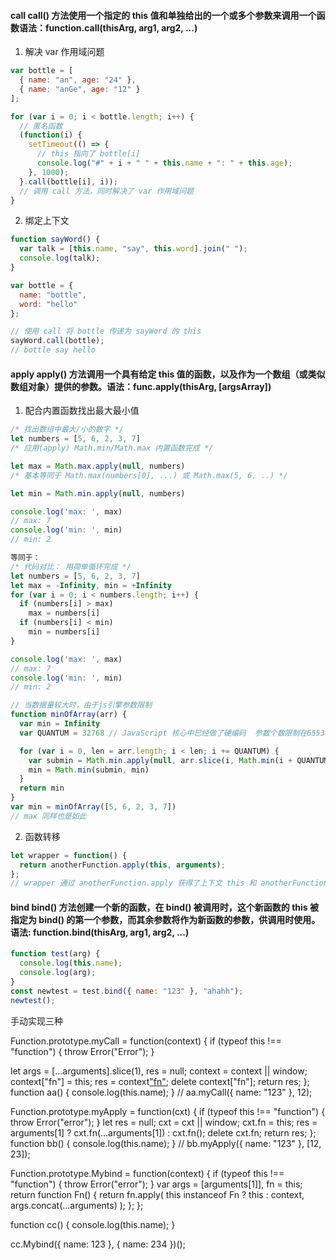 #### call call() 方法使用一个指定的 this 值和单独给出的一个或多个参数来调用一个函数语法：function.call(thisArg, arg1, arg2, ...)

1. 解决 var 作用域问题

```js
var bottle = [
  { name: "an", age: "24" },
  { name: "anGe", age: "12" }
];

for (var i = 0; i < bottle.length; i++) {
  // 匿名函数
  (function(i) {
    setTimeout(() => {
      // this 指向了 bottle[i]
      console.log("#" + i + " " + this.name + ": " + this.age);
    }, 1000);
  }.call(bottle[i], i));
  // 调用 call 方法，同时解决了 var 作用域问题
}
```

2. 绑定上下文

```js
function sayWord() {
  var talk = [this.name, "say", this.word].join(" ");
  console.log(talk);
}

var bottle = {
  name: "bottle",
  word: "hello"
};

// 使用 call 将 bottle 传递为 sayWord 的 this
sayWord.call(bottle);
// bottle say hello
```

#### apply apply() 方法调用一个具有给定 this 值的函数，以及作为一个数组（或类似数组对象）提供的参数。语法：func.apply(thisArg, [argsArray])

1. 配合内置函数找出最大最小值

```js
/* 找出数组中最大/小的数字 */
let numbers = [5, 6, 2, 3, 7]
/* 应用(apply) Math.min/Math.max 内置函数完成 */

let max = Math.max.apply(null, numbers)
/* 基本等同于 Math.max(numbers[0], ...) 或 Math.max(5, 6, ..) */

let min = Math.min.apply(null, numbers)

console.log('max: ', max)
// max: 7
console.log('min: ', min)
// min: 2

等同于：
/* 代码对比： 用简单循环完成 */
let numbers = [5, 6, 2, 3, 7]
let max = -Infinity, min = +Infinity
for (var i = 0; i < numbers.length; i++) {
  if (numbers[i] > max)
    max = numbers[i]
  if (numbers[i] < min)
    min = numbers[i]
}

console.log('max: ', max)
// max: 7
console.log('min: ', min)
// min: 2

// 当数据量较大时，由于js引擎参数限制
function minOfArray(arr) {
  var min = Infinity
  var QUANTUM = 32768 // JavaScript 核心中已经做了硬编码  参数个数限制在65536

  for (var i = 0, len = arr.length; i < len; i += QUANTUM) {
    var submin = Math.min.apply(null, arr.slice(i, Math.min(i + QUANTUM, len)))
    min = Math.min(submin, min)
  }
  return min
}
var min = minOfArray([5, 6, 2, 3, 7])
// max 同样也是如此
```

2. 函数转移

```js
let wrapper = function() {
  return anotherFunction.apply(this, arguments);
};
// wrapper 通过 anotherFunction.apply 获得了上下文 this 和 anotherFunction 的参数并返回其结果。
```

#### bind bind() 方法创建一个新的函数，在 bind() 被调用时，这个新函数的 this 被指定为 bind() 的第一个参数，而其余参数将作为新函数的参数，供调用时使用。 语法: function.bind(thisArg, arg1, arg2, ...)

```js
function test(arg) {
  console.log(this.name);
  console.log(arg);
}
const newtest = test.bind({ name: "123" }, "ahahh");
newtest();
```

手动实现三种

Function.prototype.myCall = function(context) {
if (typeof this !== "function") {
throw Error("Error");
}

let args = [...arguments].slice(1),
res = null;
context = context || window;
context["fn"] = this;
res = context["fn"](...args);
delete context["fn"];
return res;
};
function aa() {
console.log(this.name);
}
// aa.myCall({ name: "123" }, 12);

Function.prototype.myApply = function(cxt) {
if (typeof this !== "function") {
throw Error("error");
}
let res = null;
cxt = cxt || window;
cxt.fn = this;
res = arguments[1] ? cxt.fn(...arguments[1]) : cxt.fn();
delete cxt.fn;
return res;
};
function bb() {
console.log(this.name);
}
// bb.myApply({ name: "123" }, [12, 23]);

Function.prototype.Mybind = function(context) {
if (typeof this !== "function") {
throw Error("error");
}
var args = [arguments[1]],
fn = this;
return function Fn() {
return fn.apply(
this instanceof Fn ? this : context,
args.concat(...arguments)
);
};
};

function cc() {
console.log(this.name);
}

cc.Mybind({ name: 123 }, { name: 234 })();
